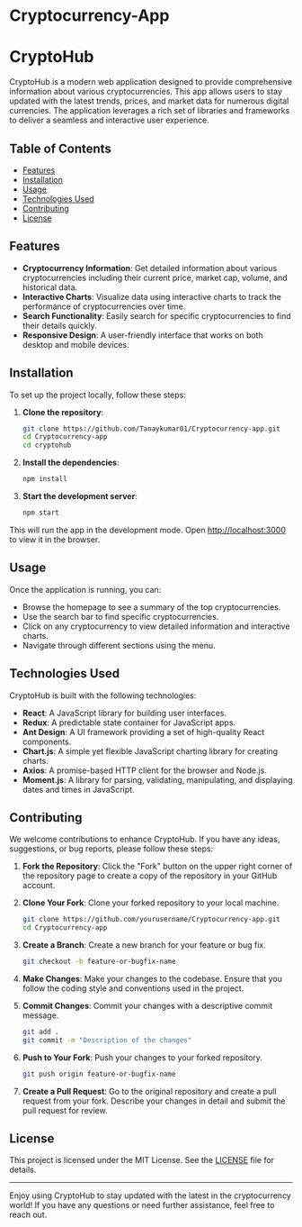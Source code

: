 # Cryptocurrency-App
# CryptoHub

CryptoHub is a modern web application designed to provide comprehensive information about various cryptocurrencies. This app allows users to stay updated with the latest trends, prices, and market data for numerous digital currencies. The application leverages a rich set of libraries and frameworks to deliver a seamless and interactive user experience.

## Table of Contents

- [Features](#features)
- [Installation](#installation)
- [Usage](#usage)
- [Technologies Used](#technologies-used)
- [Contributing](#contributing)
- [License](#license)

## Features

- **Cryptocurrency Information**: Get detailed information about various cryptocurrencies including their current price, market cap, volume, and historical data.
- **Interactive Charts**: Visualize data using interactive charts to track the performance of cryptocurrencies over time.
- **Search Functionality**: Easily search for specific cryptocurrencies to find their details quickly.
- **Responsive Design**: A user-friendly interface that works on both desktop and mobile devices.

## Installation

To set up the project locally, follow these steps:

1. **Clone the repository**:
    ```bash
    git clone https://github.com/Tanaykumar01/Cryptocurrency-app.git
    cd Cryptocurrency-app
    cd cryptohub
    ```

2. **Install the dependencies**:
    ```bash
    npm install
    ```

3. **Start the development server**:
    ```bash
    npm start
    ```

This will run the app in the development mode. Open [http://localhost:3000](http://localhost:3000) to view it in the browser.

## Usage

Once the application is running, you can:
- Browse the homepage to see a summary of the top cryptocurrencies.
- Use the search bar to find specific cryptocurrencies.
- Click on any cryptocurrency to view detailed information and interactive charts.
- Navigate through different sections using the menu.

## Technologies Used

CryptoHub is built with the following technologies:

- **React**: A JavaScript library for building user interfaces.
- **Redux**: A predictable state container for JavaScript apps.
- **Ant Design**: A UI framework providing a set of high-quality React components.
- **Chart.js**: A simple yet flexible JavaScript charting library for creating charts.
- **Axios**: A promise-based HTTP client for the browser and Node.js.
- **Moment.js**: A library for parsing, validating, manipulating, and displaying dates and times in JavaScript.

## Contributing

We welcome contributions to enhance CryptoHub. If you have any ideas, suggestions, or bug reports, please follow these steps:

1. **Fork the Repository**: Click the "Fork" button on the upper right corner of the repository page to create a copy of the repository in your GitHub account.

2. **Clone Your Fork**: Clone your forked repository to your local machine.
    ```bash
    git clone https://github.com/yourusername/Cryptocurrency-app.git
    cd Cryptocurrency-app
    ```

3. **Create a Branch**: Create a new branch for your feature or bug fix.
    ```bash
    git checkout -b feature-or-bugfix-name
    ```

4. **Make Changes**: Make your changes to the codebase. Ensure that you follow the coding style and conventions used in the project.

5. **Commit Changes**: Commit your changes with a descriptive commit message.
    ```bash
    git add .
    git commit -m "Description of the changes"
    ```

6. **Push to Your Fork**: Push your changes to your forked repository.
    ```bash
    git push origin feature-or-bugfix-name
    ```

7. **Create a Pull Request**: Go to the original repository and create a pull request from your fork. Describe your changes in detail and submit the pull request for review.

## License

This project is licensed under the MIT License. See the [LICENSE](LICENSE) file for details.

---

Enjoy using CryptoHub to stay updated with the latest in the cryptocurrency world! If you have any questions or need further assistance, feel free to reach out.

